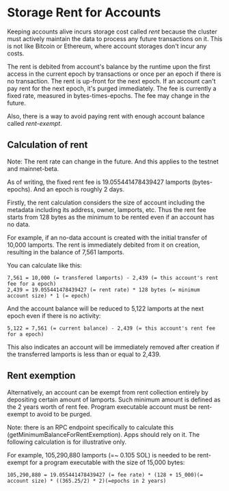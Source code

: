 # Storage Rent for Accounts

Keeping accounts alive incurs storage cost called _rent_ because the cluster must actively maintain the data to process any future transactions on it. This is not like Bitcoin or Ethereum, where account storages don't incur any costs.

The rent is debited from account's balance by the runtime upon the first access in the current epoch by transactions or once per an epoch if there is no transaction. The rent is up-front for the next epoch. If an account can't pay rent for the next epoch, it's purged immediately. The fee is currently a fixed rate, measured in bytes-times-epochs. The fee may change in the future.

Also, there is a way to avoid paying rent with enough account balance called _rent-exempt_.

## Calculation of rent

Note: The rent rate can change in the future. And this applies to the testnet and mainnet-beta.

As of writing, the fixed rent fee is 19.055441478439427 lamports (bytes-epochs). And an epoch is roughly 2 days.

Firstly, the rent calculation considers the size of account including the metadata including its address, owner, lamports, etc. Thus the rent fee starts from 128 bytes as the minimum to be rented even if an account has no data.

For example, if an no-data account is created with the initial transfer of 10,000 lamports. The rent is immediately debited from it on creation, resulting in the balance of 7,561 lamports.

You can calculate like this:

```
7,561 = 10,000 (= transfered lamports) - 2,439 (= this account's rent fee for a epoch)
2,439 = 19.055441478439427 (= rent rate) * 128 bytes (= minimum account size) * 1 (= epoch)
```

And the account balance will be reduced to 5,122 lamports at the next epoch even if there is no activity:

```
5,122 = 7,561 (= current balance) - 2,439 (= this account's rent fee for a epoch)
```

This also indicates an account will be immediately removed after creation if the transferred lamports is less than or equal to 2,439.

## Rent exemption

Alternatively, an account can be exempt from rent collection entirely by depositing certain amount of lamports. Such minimum amount is defined as the 2 years worth of rent fee.
Program executable account must be rent-exempt to avoid to be purged.

Note: there is an RPC endpoint specifically to calculate this (getMinimumBalanceForRentExemption). Apps should rely on it. The following calculation is for illustrative only.

For example, 105,290,880 lamports (=~ 0.105 SOL) is needed to be rent-exempt for a program executable with the size of 15,000 bytes:

```
105,290,880 = 19.055441478439427 (= fee rate) * (128 + 15_000)(= account size) * ((365.25/2) * 2)(=epochs in 2 years)
```
